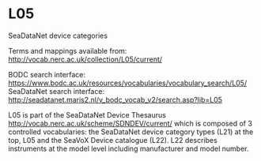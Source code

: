 # L05
SeaDataNet device categories

Terms and mappings available from: http://vocab.nerc.ac.uk/collection/L05/current/

BODC search interface: https://www.bodc.ac.uk/resources/vocabularies/vocabulary_search/L05/
SeaDataNet search interface: http://seadatanet.maris2.nl/v_bodc_vocab_v2/search.asp?lib=L05

L05 is part of the SeaDataNet Device Thesaurus http://vocab.nerc.ac.uk/scheme/SDNDEV/current/
which is composed of 3 controlled vocabularies: the SeaDataNet device category types (L21) at the top, L05 and the SeaVoX Device catalogue (L22). L22 describes instruments at the model level including manufacturer and model number. 
